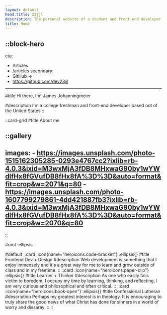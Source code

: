 ```yaml
---
layout: default
head.title: 23jjl
description: The personal website of a student and front-end developer based out of the United States.
title: Home
---
```


::block-hero
---
cta:
  - Articles
  - /articles
secondary:
  - GitHub →
  - https://github.com/dev23jjl
---

#title
Hi there, I'm James Johanningmeier

#description
I'm a college freshman and front-end developer based out of the United States
::

::card-grid
#title
About me

::gallery
---
  images:
    - https://images.unsplash.com/photo-1515162305285-0293e4767cc2?ixlib=rb-4.0.3&ixid=M3wxMjA3fDB8MHxwaG90by1wYWdlfHx8fGVufDB8fHx8fA%3D%3D&auto=format&fit=crop&w=2071&q=80
    - https://images.unsplash.com/photo-1607799279861-4dd421887fb3?ixlib=rb-4.0.3&ixid=M3wxMjA3fDB8MHxwaG90by1wYWdlfHx8fGVufDB8fHx8fA%3D%3D&auto=format&fit=crop&w=2070&q=80
---
::

#root
:ellipsis

#default
  ::card
  :icon{name="heroicons:code-bracket"}
  :ellipsis{}
  #title
  Frontend Dev + Design
  #description
  Web development is something that I enjoy immensely and it's a great way for me to learn and grow outside of class and in my freetime.
  ::
  ::card
  :icon{name="heroicons:paper-clip"}
  :ellipsis{}
  #title
  Learner + Thinker
  #description
  As one who easily falls victim to boredom, I occupy my time by learning, thinking, and reflecting. I am very curious and philosophical and often critical.
  ::
  ::card
  :icon{name="heroicons:book-open"}
  :ellipsis{}
  #title
  Confessional Lutheran
  #description
  Perhaps my greatest interest is in theology. It is encouraging to truly share the good news of what Christ has done for sinners in a world of worry and dissaray.
  ::
::